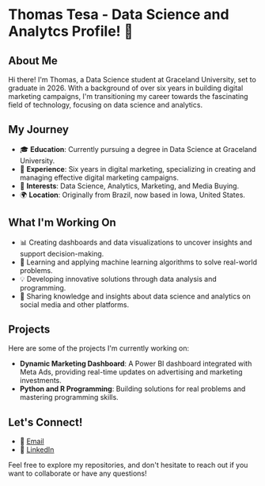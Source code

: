 # Thomas Tesa - Data Science and Analytcs Profile! 👋

## About Me

Hi there! I'm Thomas, a Data Science student at Graceland University, set to graduate in 2026. With a background of over six years in building digital marketing campaigns, I'm transitioning my career towards the fascinating field of technology, focusing on data science and analytics.

## My Journey

- 🎓 **Education**: Currently pursuing a degree in Data Science at Graceland University.
- 💼 **Experience**: Six years in digital marketing, specializing in creating and managing effective digital marketing campaigns.
- 🌟 **Interests**: Data Science, Analytics, Marketing, and Media Buying.
- 🌍 **Location**: Originally from Brazil, now based in Iowa, United States.

## What I'm Working On

- 📊 Creating dashboards and data visualizations to uncover insights and support decision-making.
- 🧠 Learning and applying machine learning algorithms to solve real-world problems.
- 💡 Developing innovative solutions through data analysis and programming.
- 📝 Sharing knowledge and insights about data science and analytics on social media and other platforms.

## Projects

Here are some of the projects I'm currently working on:

- **Dynamic Marketing Dashboard**: A Power BI dashboard integrated with Meta Ads, providing real-time updates on advertising and marketing investments.
- **Python and R Programming**: Building solutions for real problems and mastering programming skills.

## Let's Connect!

- 📧 [Email](mailto:contatothomastesa@gmail.com)
- 🔗 [LinkedIn](https://www.linkedin.com/in/thomas-tesa-b004bb258/)

Feel free to explore my repositories, and don't hesitate to reach out if you want to collaborate or have any questions!
